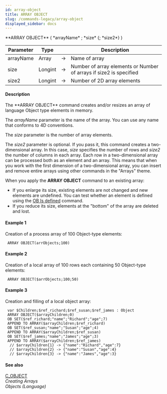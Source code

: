 ```yaml
---
id: array-object
title: ARRAY OBJECT
slug: /commands-legacy/array-object
displayed_sidebar: docs
---
```


<!--REF #_command_.ARRAY OBJECT.Syntax-->**ARRAY OBJECT** ( *arrayName* ; *size* {; *size2*} )<!-- END REF-->
<!--REF #_command_.ARRAY OBJECT.Params-->
| Parameter | Type |  | Description |
| --- | --- | --- | --- |
| arrayName | Array | &rarr; | Name of array |
| size | Longint | &rarr; | Number of array elements or Number of arrays if size2 is specified |
| size2 | Longint | &rarr; | Number of 2D array elements |

<!-- END REF-->

#### Description 

<!--REF #_command_.ARRAY OBJECT.Summary-->The **ARRAY OBJECT** command creates and/or resizes an array of language Object type elements in memory.<!-- END REF-->

The *arrayName* parameter is the name of the array. You can use any name that conforms to 4D conventions.

The *size* parameter is the number of array elements.

The *size2* parameter is optional. If you pass it, this command creates a two-dimensional array. In this case, *size* specifies the number of rows and *size2* the number of columns in each array. Each row in a two-dimensional array can be processed both as an element and an array. This means that when you work with the first dimension of a two-dimensional array, you can insert and remove entire arrays using other commands in the "Arrays" theme. 

When you apply the **ARRAY OBJECT** command to an existing array:

* If you enlarge its size, existing elements are not changed and new elements are undefined. You can test whether an element is defined using the [OB Is defined](ob-is-defined.md) command.
* If you reduce its size, elements at the "bottom" of the array are deleted and lost.

#### Example 1 

Creation of a process array of 100 Object-type elements:

```4d
 ARRAY OBJECT(arrObjects;100)
```

#### Example 2 

Creation of a local array of 100 rows each containing 50 Object-type elements:

```4d
 ARRAY OBJECT($arrObjects;100;50)
```

#### Example 3 

Creation and filling of a local object array:

```4d
 var $Children;$ref_richard;$ref_susan;$ref_james : Object
 ARRAY OBJECT($arrayChildren;0)
 OB SET($ref_richard;"name";"Richard";"age";7)
 APPEND TO ARRAY($arrayChildren;$ref_richard)
 OB SET($ref_susan;"name";"Susan";"age";4)
 APPEND TO ARRAY($arrayChildren;$ref_susan)
 OB SET($ref_james;"name";"James";"age";3)
 APPEND TO ARRAY($arrayChildren;$ref_james)
  // $arrayChildren{1} -> {"name":"Richard","age":7}
  // $arrayChildren{2} -> {"name":"Susan","age":4}
  // $arrayChildren{3} -> {"name":"James","age":3}
```

#### See also 

[C\_OBJECT](c-object.md)  
*Creating Arrays*  
*Objects (Language)*  